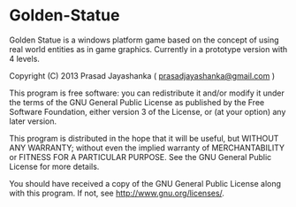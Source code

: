 Golden-Statue
=============

Golden Statue is a windows platform game based on the concept of using real world entities as in game graphics. 
Currently in a prototype version with 4 levels.


Copyright (C) 2013  Prasad Jayashanka 
( prasadjayashanka@gmail.com )

This program is free software: you can redistribute it and/or modify
it under the terms of the GNU General Public License as published by
the Free Software Foundation, either version 3 of the License, or
(at your option) any later version.

This program is distributed in the hope that it will be useful,
but WITHOUT ANY WARRANTY; without even the implied warranty of
MERCHANTABILITY or FITNESS FOR A PARTICULAR PURPOSE.  See the
GNU General Public License for more details.

You should have received a copy of the GNU General Public License
along with this program.  If not, see <http://www.gnu.org/licenses/>.
